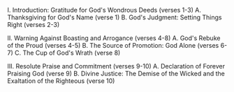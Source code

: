 I. Introduction: Gratitude for God's Wondrous Deeds (verses 1-3)
  A. Thanksgiving for God's Name (verse 1)
  B. God's Judgment: Setting Things Right (verses 2-3)

II. Warning Against Boasting and Arrogance (verses 4-8)
  A. God's Rebuke of the Proud (verses 4-5)
  B. The Source of Promotion: God Alone (verses 6-7)
  C. The Cup of God's Wrath (verse 8)

III. Resolute Praise and Commitment (verses 9-10)
  A. Declaration of Forever Praising God (verse 9)
  B. Divine Justice: The Demise of the Wicked and the Exaltation of the Righteous (verse 10)